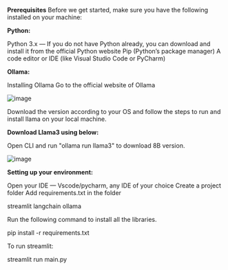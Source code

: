**Prerequisites**
Before we get started, make sure you have the following installed on your machine:

**Python:**

Python 3.x — If you do not have Python already, you can download and install it from the official Python website
Pip (Python’s package manager)
A code editor or IDE (like Visual Studio Code or PyCharm)

**Ollama:**

Installing Ollama
Go to the official website of Ollama

![image](https://github.com/ani-06/blog_generator_Llama3/assets/109179304/a39346b0-d928-4b3b-8b19-f63d1f06a78d)

Download the version according to your OS and follow the steps to run and install llama on your local machine.

**Download Llama3 using below:**

Open CLI and run "ollama run llama3" to download 8B version.

![image](https://github.com/ani-06/blog_generator_Llama3/assets/109179304/c548e0fc-d98d-45f0-8a72-d8558f24769a)


**Setting up your environment:**

Open your IDE — Vscode/pycharm, any IDE of your choice
Create a project folder
Add requirements.txt in the folder

streamlit
langchain
ollama

Run the following command to install all the libraries.

pip install -r requirements.txt


To run streamlit:

streamlit run main.py
